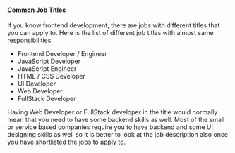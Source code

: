 #### Common Job Titles
If you know frontend development, there are jobs with different titles that you can apply to. Here is the list of different job titles with almost same responsibilities

* Frontend Developer / Engineer
* JavaScript Developer
* JavaScript Engineer
* HTML / CSS Developer
* UI Developer
* Web Developer
* FullStack Developer

Having Web Developer or FullStack developer in the title would normally mean that you need to have some backend skills as well. Most of the small or service based companies require you to have backend and some UI designing skills as well so it is better to look at the job description also once you have shortlisted the jobs to apply to.
